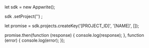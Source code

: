 let sdk = new Appwrite();

sdk
    .setProject('')
;

let promise = sdk.projects.createKey('[PROJECT_ID]', '[NAME]', []);

promise.then(function (response) {
    console.log(response);
}, function (error) {
    console.log(error);
});